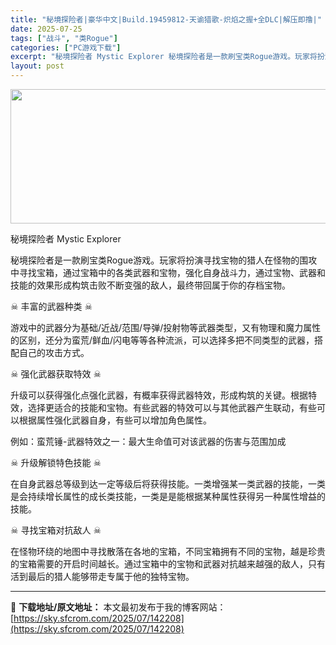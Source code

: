 ```yaml
---
title: "秘境探险者|豪华中文|Build.19459812-天谕猎歌-炽焰之握+全DLC|解压即撸|"
date: 2025-07-25
tags: ["战斗", "类Rogue"]
categories: ["PC游戏下载"]
excerpt: "秘境探险者 Mystic Explorer 秘境探险者是一款刷宝类Rogue游戏。玩家将扮演寻找宝物的猎人在怪物的围攻中寻找宝箱，通过宝箱中的各类武器和宝物，强化自身战斗力，通过宝物、武器和技能的效果形成构筑击败不断变强的敌人，最终带回属于你的存档宝物。 ☠ 丰富的武器种类 ☠ 游戏中的武器分为基础&hellip;"
layout: post
---
```


<img class="aligncenter size-full wp-image-142164" src="https://sky.sfcrom.com/wp-content/uploads/2025/07/2025072504015651.webp" alt="" width="700" height="215" />

秘境探险者 Mystic Explorer

秘境探险者是一款刷宝类Rogue游戏。玩家将扮演寻找宝物的猎人在怪物的围攻中寻找宝箱，通过宝箱中的各类武器和宝物，强化自身战斗力，通过宝物、武器和技能的效果形成构筑击败不断变强的敌人，最终带回属于你的存档宝物。

☠ 丰富的武器种类 ☠

游戏中的武器分为基础/近战/范围/导弹/投射物等武器类型，又有物理和魔力属性的区别，还分为蛮荒/鲜血/闪电等等各种流派，可以选择多把不同类型的武器，搭配自己的攻击方式。

☠ 强化武器获取特效 ☠

升级可以获得强化点强化武器，有概率获得武器特效，形成构筑的关键。根据特效，选择更适合的技能和宝物。有些武器的特效可以与其他武器产生联动，有些可以根据属性强化武器自身，有些可以增加角色属性。

例如：蛮荒锤-武器特效之一：最大生命值可对该武器的伤害与范围加成

☠ 升级解锁特色技能 ☠

在自身武器总等级到达一定等级后将获得技能。一类增强某一类武器的技能，一类是会持续增长属性的成长类技能，一类是是能根据某种属性获得另一种属性增益的技能。

☠ 寻找宝箱对抗敌人 ☠

在怪物环绕的地图中寻找散落在各地的宝箱，不同宝箱拥有不同的宝物，越是珍贵的宝箱需要的开启时间越长。通过宝箱中的宝物和武器对抗越来越强的敌人，只有活到最后的猎人能够带走专属于他的独特宝物。

---
📖 **下载地址/原文地址：** 本文最初发布于我的博客网站：[https://sky.sfcrom.com/2025/07/142208](https://sky.sfcrom.com/2025/07/142208)

